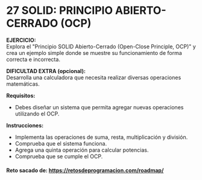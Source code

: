 # 27 SOLID: PRINCIPIO ABIERTO-CERRADO (OCP)

**EJERCICIO:**  
Explora el "Principio SOLID Abierto-Cerrado (Open-Close Principle, OCP)" y crea un ejemplo simple donde se muestre su funcionamiento de forma correcta e incorrecta.

**DIFICULTAD EXTRA (opcional):**  
Desarrolla una calculadora que necesita realizar diversas operaciones matemáticas.

**Requisitos:**
- Debes diseñar un sistema que permita agregar nuevas operaciones utilizando el OCP.

**Instrucciones:**
- Implementa las operaciones de suma, resta, multiplicación y división.
- Comprueba que el sistema funciona.
- Agrega una quinta operación para calcular potencias.
- Comprueba que se cumple el OCP.

#### Reto sacado de: https://retosdeprogramacion.com/roadmap/
